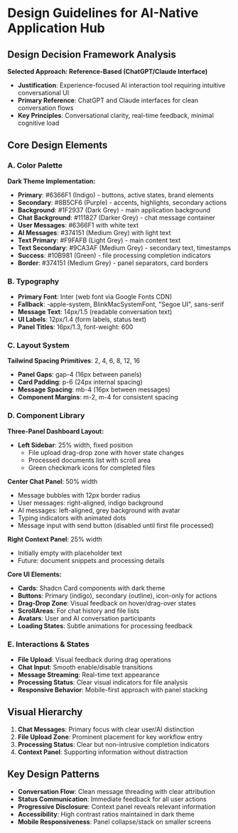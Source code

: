 # Design Guidelines for AI-Native Application Hub

## Design Decision Framework Analysis

**Selected Approach: Reference-Based (ChatGPT/Claude Interface)**
- **Justification**: Experience-focused AI interaction tool requiring intuitive conversational UI
- **Primary Reference**: ChatGPT and Claude interfaces for clean conversation flows
- **Key Principles**: Conversational clarity, real-time feedback, minimal cognitive load

## Core Design Elements

### A. Color Palette
**Dark Theme Implementation:**
- **Primary**: #6366F1 (Indigo) - buttons, active states, brand elements
- **Secondary**: #8B5CF6 (Purple) - accents, highlights, secondary actions
- **Background**: #1F2937 (Dark Grey) - main application background
- **Chat Background**: #111827 (Darker Grey) - chat message container
- **User Messages**: #6366F1 with white text
- **AI Messages**: #374151 (Medium Grey) with light text
- **Text Primary**: #F9FAFB (Light Grey) - main content text
- **Text Secondary**: #9CA3AF (Medium Grey) - secondary text, timestamps
- **Success**: #10B981 (Green) - file processing completion indicators
- **Border**: #374151 (Medium Grey) - panel separators, card borders

### B. Typography
- **Primary Font**: Inter (web font via Google Fonts CDN)
- **Fallback**: -apple-system, BlinkMacSystemFont, "Segoe UI", sans-serif
- **Message Text**: 14px/1.5 (readable conversation text)
- **UI Labels**: 12px/1.4 (form labels, status text)
- **Panel Titles**: 16px/1.3, font-weight: 600

### C. Layout System
**Tailwind Spacing Primitives**: 2, 4, 6, 8, 12, 16
- **Panel Gaps**: gap-4 (16px between panels)
- **Card Padding**: p-6 (24px internal spacing)
- **Message Spacing**: mb-4 (16px between messages)
- **Component Margins**: m-2, m-4 for consistent spacing

### D. Component Library

**Three-Panel Dashboard Layout:**
- **Left Sidebar**: 25% width, fixed position
  - File upload drag-drop zone with hover state changes
  - Processed documents list with scroll area
  - Green checkmark icons for completed files

**Center Chat Panel**: 50% width
- Message bubbles with 12px border radius
- User messages: right-aligned, indigo background
- AI messages: left-aligned, grey background with avatar
- Typing indicators with animated dots
- Message input with send button (disabled until first file processed)

**Right Context Panel**: 25% width
- Initially empty with placeholder text
- Future: document snippets and processing details

**Core UI Elements:**
- **Cards**: Shadcn Card components with dark theme
- **Buttons**: Primary (indigo), secondary (outline), icon-only for actions
- **Drag-Drop Zone**: Visual feedback on hover/drag-over states
- **ScrollAreas**: For chat history and file lists
- **Avatars**: User and AI conversation participants
- **Loading States**: Subtle animations for processing feedback

### E. Interactions & States
- **File Upload**: Visual feedback during drag operations
- **Chat Input**: Smooth enable/disable transitions
- **Message Streaming**: Real-time text appearance
- **Processing Status**: Clear visual indicators for file analysis
- **Responsive Behavior**: Mobile-first approach with panel stacking

## Visual Hierarchy
1. **Chat Messages**: Primary focus with clear user/AI distinction
2. **File Upload Zone**: Prominent placement for key workflow entry
3. **Processing Status**: Clear but non-intrusive completion indicators
4. **Context Panel**: Supporting information without distraction

## Key Design Patterns
- **Conversation Flow**: Clean message threading with clear attribution
- **Status Communication**: Immediate feedback for all user actions
- **Progressive Disclosure**: Context panel reveals relevant information
- **Accessibility**: High contrast ratios maintained in dark theme
- **Mobile Responsiveness**: Panel collapse/stack on smaller screens
